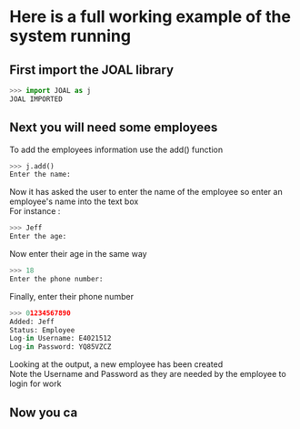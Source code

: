 # Here is a full working example of the system running
## First import the JOAL library
```python
>>> import JOAL as j
JOAL IMPORTED
```
## Next you will need some employees
To add the employees information use the add() function
```python
>>> j.add()
Enter the name:
```
Now it has asked the user to enter the name of the employee so
enter an employee's name into the text box<br/>
For instance :
```python
>>> Jeff
Enter the age:
```
Now enter their age in the same way
```python
>>> 18
Enter the phone number:
```
Finally, enter their phone number
```python
>>> 01234567890
Added: Jeff
Status: Employee
Log-in Username: E4021512
Log-in Password: YQ85VZCZ
```
Looking at the output, a new employee has been created<br/>
Note the Username and Password as they are needed by the employee to login for work

## Now you ca
